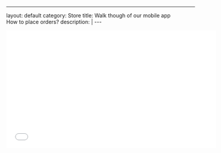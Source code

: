 ---
layout: default
category: Store
title: Walk though of our mobile app<br>How to place orders?
description: |
---<div style="text-align: center"><iframe width="560" height="315" src="//www.youtube.com/embed/krYUD6mJZbU" frameborder="0" allowfullscreen></iframe></div>